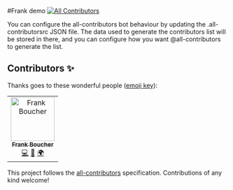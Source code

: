 #Frank demo
[![All Contributors](https://img.shields.io/badge/all_contributors-1-orange.svg?style=flat-square)](#contributors)
 
 You can configure the all-contributors bot behaviour by updating the .all-contributorsrc JSON file. The data used to generate the contributors list will be stored in there, and you can configure how you want @all-contributors to generate the list.

 
## Contributors ✨

Thanks goes to these wonderful people ([emoji key](https://allcontributors.org/docs/en/emoji-key)):

<!-- ALL-CONTRIBUTORS-LIST:START - Do not remove or modify this section -->
<!-- prettier-ignore -->
<table>
  <tr>
    <td align="center"><a href="http://cloud5mins.com"><img src="https://avatars3.githubusercontent.com/u/2404846?v=4" width="100px;" alt="Frank Boucher"/><br /><sub><b>Frank Boucher</b></sub></a><br /><a href="https://github.com/FBoucher/frankdemo/commits?author=FBoucher" title="Code">💻</a> <a href="#talk-FBoucher" title="Talks">📢</a> <a href="#translation-FBoucher" title="Translation">🌍</a></td>
  </tr>
</table>

<!-- ALL-CONTRIBUTORS-LIST:END -->

This project follows the [all-contributors](https://github.com/all-contributors/all-contributors) specification. Contributions of any kind welcome!
